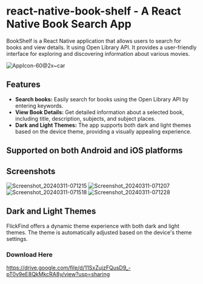 # react-native-book-shelf - A React Native Book Search App

BookShelf is a React Native application that allows users to search for books and view details. It using Open Library API. It provides a user-friendly interface for exploring and discovering information about various movies.

![AppIcon-60@2x~car](https://github.com/vishnuchandramc/react-native-book-shelf/assets/43258677/213801fc-9f05-4156-bbbb-eeabb1327dc7)

## Features

- **Search books:** Easily search for books using the Open Library API by entering keywords.
- **View Book Details:** Get detailed information about a selected book, including title, description, subjects, and subject places.
- **Dark and Light Themes:** The app supports both dark and light themes based on the device theme, providing a visually appealing experience.

## Supported on both Android and iOS platforms

## Screenshots
![Screenshot_20240311-071215](https://github.com/vishnuchandramc/react-native-book-shelf/assets/43258677/90271dbd-8bc0-4217-b1a1-17c09862e0d1)
![Screenshot_20240311-071207](https://github.com/vishnuchandramc/react-native-book-shelf/assets/43258677/c14e0923-6aa2-4622-b769-9b36ad58c378)
![Screenshot_20240311-071518](https://github.com/vishnuchandramc/react-native-book-shelf/assets/43258677/3df6cf18-dc03-4916-851c-97b0d050a879)
![Screenshot_20240311-071228](https://github.com/vishnuchandramc/react-native-book-shelf/assets/43258677/7a0a528c-11f9-45b0-a165-a18472d7f7af)


## Dark and Light Themes

FlickFind offers a dynamic theme experience with both dark and light themes. The theme is automatically adjusted based on the device's theme settings.

### Download Here
https://drive.google.com/file/d/11SxZujzFQusD9_-pT0v9eE8QkMkcRA8y/view?usp=sharing

